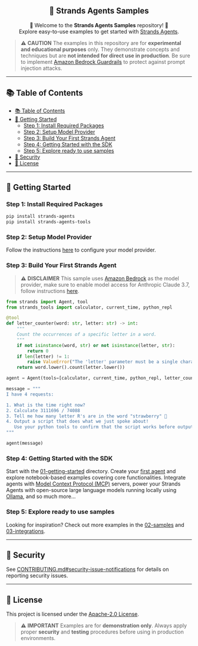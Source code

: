 <h2 align="center">🚀 Strands Agents Samples</h2>
<p align="center">
  👋 Welcome to the <strong>Strands Agents Samples</strong> repository! 👋<br>
  Explore easy-to-use examples to get started with <a href="https://www.strandsagents.com/">Strands Agents</a>.
</p>

> ⚠️ **CAUTION**
> The examples in this repository are for **experimental and educational purposes** only.
> They demonstrate concepts and techniques but are **not intended for direct use in production**.
> Be sure to implement [Amazon Bedrock Guardrails](https://docs.aws.amazon.com/bedrock/latest/userguide/prompt-injection.html) to protect against prompt injection attacks.

---

## 📚 Table of Contents

- [📚 Table of Contents](#-table-of-contents)
- [🏁 Getting Started](#-getting-started)
  - [Step 1: Install Required Packages](#step-1-install-required-packages)
  - [Step 2: Setup Model Provider](#step-2-setup-model-provider)
  - [Step 3: Build Your First Strands Agent](#step-3-build-your-first-strands-agent)
  - [Step 4: Getting Started with the SDK](#step-4-getting-started-with-the-sdk)
  - [Step 5: Explore ready to use samples](#step-5-explore-ready-to-use-samples)
- [🔐 Security](#-security)
- [📄 License](#-license)

---

## 🏁 Getting Started

### Step 1: Install Required Packages

```bash
pip install strands-agents
pip install strands-agents-tools
```

### Step 2: Setup Model Provider

Follow the instructions [here](https://strandsagents.com/0.1.x/user-guide/concepts/model-providers/amazon-bedrock/) to configure your model provider.

### Step 3: Build Your First Strands Agent

> ⚠️ **DISCLAIMER**
> This sample uses [Amazon Bedrock](https://aws.amazon.com/bedrock) as the model provider, make sure to enable model access for Anthropic Claude 3.7, follow instructions [here](https://strandsagents.com/0.1.x/user-guide/concepts/model-providers/amazon-bedrock/).

```python
from strands import Agent, tool
from strands_tools import calculator, current_time, python_repl

@tool
def letter_counter(word: str, letter: str) -> int:
    """
    Count the occurrences of a specific letter in a word.
    """
    if not isinstance(word, str) or not isinstance(letter, str):
        return 0
    if len(letter) != 1:
        raise ValueError("The 'letter' parameter must be a single character")
    return word.lower().count(letter.lower())

agent = Agent(tools=[calculator, current_time, python_repl, letter_counter])

message = """
I have 4 requests:

1. What is the time right now?
2. Calculate 3111696 / 74088
3. Tell me how many letter R's are in the word "strawberry" 🍓
4. Output a script that does what we just spoke about!
   Use your python tools to confirm that the script works before outputting it
"""

agent(message)
```

### Step 4: Getting Started with the SDK

Start with the [01-getting-started](./01-getting-started/) directory.
Create your [first agent](./01-getting-started/00-first-agent/) and explore notebook-based examples covering core functionalities. Integrate agents with [Model Context Protocol (MCP)](https://modelcontextprotocol.io/introduction) servers, power your Strands Agents with open-source large language models running locally using [Ollama](https://ollama.com/), and so much more...

### Step 5: Explore ready to use samples

Looking for inspiration?
Check out more examples in the [02-samples](./02-samples/) and [03-integrations](./03-integrations/).

---

## 🔐 Security

See [CONTRIBUTING.md#security-issue-notifications](CONTRIBUTING.md#security-issue-notifications) for details on reporting security issues.

---

## 📄 License

This project is licensed under the [Apache-2.0 License](LICENSE).

> ⚠️ **IMPORTANT**
> Examples are for **demonstration only**.
> Always apply proper **security** and **testing** procedures before using in production environments.
